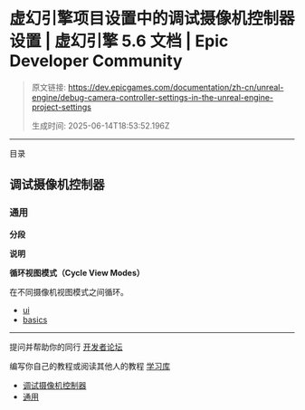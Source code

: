 # 虚幻引擎项目设置中的调试摄像机控制器设置 | 虚幻引擎 5.6 文档 | Epic Developer Community

> 原文链接: https://dev.epicgames.com/documentation/zh-cn/unreal-engine/debug-camera-controller-settings-in-the-unreal-engine-project-settings
> 
> 生成时间: 2025-06-14T18:53:52.196Z

---

目录

## 调试摄像机控制器

### 通用

**分段**

**说明**

**循环视图模式（Cycle View Modes）**

在不同摄像机视图模式之间循环。

-   [ui](https://dev.epicgames.com/community/search?query=ui)
-   [basics](https://dev.epicgames.com/community/search?query=basics)

* * *

提问并帮助你的同行 [开发者论坛](https://forums.unrealengine.com/categories?tag=unreal-engine)

编写你自己的教程或阅读其他人的教程 [学习库](https://dev.epicgames.com/community/unreal-engine/learning)

-   [调试摄像机控制器](/documentation/zh-cn/unreal-engine/debug-camera-controller-settings-in-the-unreal-engine-project-settings#%E8%B0%83%E8%AF%95%E6%91%84%E5%83%8F%E6%9C%BA%E6%8E%A7%E5%88%B6%E5%99%A8)
-   [通用](/documentation/zh-cn/unreal-engine/debug-camera-controller-settings-in-the-unreal-engine-project-settings#%E9%80%9A%E7%94%A8)